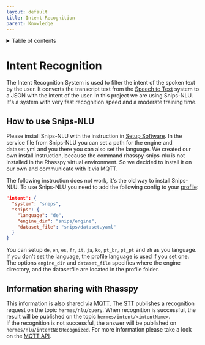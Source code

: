 ```yaml
---
layout: default
title: Intent Recognition
parent: Knowledge
---
```

<details close markdown="block">
  <summary>
    Table of contents
  </summary>
  {: .text-delta }
1. TOC
{:toc}
</details>

# Intent Recognition
The Intent Recognition System is used to filter the intent of the spoken text by the user. 
It converts the transcript text from the [Speech to Text](/pages/knowledge/speech-to-text) system to a JSON with the 
intent of the user. In this project we are using Snips-NLU. It's a system with very fast recognition speed and a 
moderate training time.

## How to use Snips-NLU
Please install Snips-NLU with the instruction in 
[Setup Software](/pages/installation/manual/setup-software#8-install-snips-nlu).
In the service file from Snips-NLU you can set a path for the engine and dataset.yml and you there you can also set 
the language.
We created our own install instruction, because the command rhasspy-snips-nlu is not installed in the Rhasspy virtual 
environment.
So we decided to install it on our own and communicate with it via MQTT.

The following instruction does not work, it's the old way to install Snips-NLU.
To use Snips-NLU you need to add the following config to your [profile](/pages/knowledge/profiles):
```json
"intent": {
  "system": "snips",
  "snips": {
    "language": "de",
    "engine_dir": "snips/engine",
    "dataset_file": "snips/dataset.yaml"
  }
}
```
You can setup ``de``, ``en``, ``es``, ``fr``, ``it``, ``ja``, ``ko``, ``pt_br``, ``pt_pt`` and ``zh`` as you language. 
If you don't set the language, the profile language is used if you set one.
The options ``engine_dir`` and ``dataset_file`` specifies where the engine directory, and the datasetfile are located 
in the profile folder.

## Information sharing with Rhasspy
This information is also shared via [MQTT](/pages/knowledge/mqtt).
The [STT](/pages/knowledge/speech-to-text) publishes a recognition request on the topic ``hermes/nlu/query``.
When recognition is successful, the result will be published on the topic ``hermes/intent/<intentName>``.  
If the recognition is not successful, the answer will be published on ``hermes/nlu/intentNotRecognized``. 
For more information please take a look on the [MQTT API](https://rhasspy.readthedocs.io/en/latest/reference/#natural-language-understanding).
